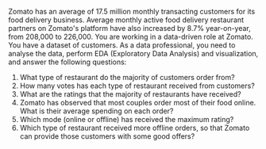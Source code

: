 Zomato has an average of 17.5 million monthly transacting customers for its food delivery business. 
Average monthly active food delivery restaurant partners on Zomato's platform have also increased by 8.7% year-on-year, 
from 208,000 to 226,000. You are working in a data-driven role at Zomato. You have a dataset of customers. 
As a data professional, you need to analyse the data, perform EDA (Exploratory Data Analysis) and visualization, and answer the following questions:

1) What type of restaurant do the majority of customers order from? 
2) How many votes has each type of restaurant received from customers?
3) What are the ratings that the majority of restaurants have received?
4) Zomato has observed that most couples order most of their food online. What is their average spending on each order? 
5) Which mode (online or offline) has received the maximum rating? 
6) Which type of restaurant received more offline orders, so that Zomato can provide those customers with some good offers?
